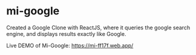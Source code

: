 
# mi-google
Created a Google Clone with ReactJS, where it queries the google search engine, and displays results exactly like Google.

Live DEMO of Mi-Google: https://mi-ff17f.web.app/
